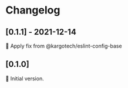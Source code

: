 # Changelog

## [0.1.1] - 2021-12-14

🔧 Apply fix from @kargotech/eslint-config-base

## [0.1.0]

🚀 Initial version.
